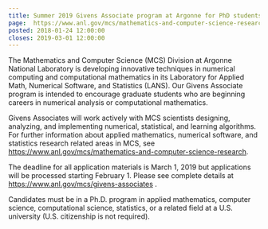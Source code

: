 ```yaml
---
title: Summer 2019 Givens Associate program at Argonne for PhD students
page:  https://www.anl.gov/mcs/mathematics-and-computer-science-research
posted: 2018-01-24 12:00:00
closes: 2019-03-01 12:00:00
---
```


The Mathematics and Computer Science (MCS) Division at Argonne National Laboratory is developing innovative techniques in numerical computing and computational mathematics in its Laboratory for Applied Math, Numerical Software, and Statistics (LANS). Our Givens Associate program is intended to encourage graduate students who are beginning careers in numerical analysis or computational mathematics. 

Givens Associates will work actively with MCS scientists designing, analyzing, and implementing numerical, statistical, and learning algorithms.  For further information about applied mathematics, numerical software, and statistics research related areas in MCS, see <https://www.anl.gov/mcs/mathematics-and-computer-science-research>.

The deadline for all application materials is March 1, 2019 but applications will be processed starting February 1. Please see complete details at https://www.anl.gov/mcs/givens-associates .

Candidates must be in a Ph.D. program in applied mathematics, computer science, computational science, statistics, or a related field at a U.S. university (U.S. citizenship is not required). 
